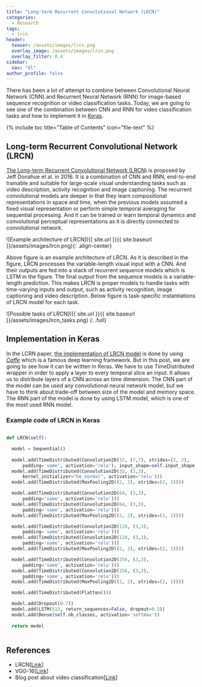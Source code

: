 ```yaml
---
title: "Long-term Recurrent Convolutional Network (LRCN)"
categories:
  - Research
tags:
  - lrcn
header:
  teaser: /assets/images/lrcn.png
  overlay_image: /assets/images/lrcn.png
  overlay_filter: 0.4
sidebar:
  nav: "dl"
author_profile: false
---
```


There has been a lot of attempt to combine between Convolutional Neural Network (CNN) and Recurrent Neural Network (RNN) for image-based sequence recognition or video classification tasks.
Today, we are going to see one of the combination between CNN and RNN for video classification tasks and how to implement it in [Keras](https://keras.io/).

{% include toc title="Table of Contents" icon="file-text" %}

## Long-term Recurrent Convolutional Network (LRCN)
[The Long-term Recurrent Convolutional Network (LRCN)](https://arxiv.org/pdf/1411.4389.pdf) is proposed by Jeff Donahue et al. in 2016.
It is a combination of CNN and RNN, end-to-end trainable and suitable for large-scale visual understanding tasks such as video description, activity recognition and image captioning.
The recurrent convolutional models are deeper in that they learn compositional representations in space and time, when the previous models assumed a fixed visual representation or perform simple temporal averaging for sequential processing.
And it can be trained or learn temporal dynamics and convolutional perceptual representations as it is directly connected to convolutional network.   

![Example architecture of LRCN]({{ site.url }}{{ site.baseurl }}/assets/images/lrcn.png){: .align-center}

Above figure is an example architecture of LRCN.
As it is described in the figure, LRCN processes the variable-length visual input with a CNN.
And their outputs are fed into a stack of recurrent sequence models which is LSTM in the figure.
The final output from the sequence models is a variable-length prediction.
This makes LRCN is proper models to handle tasks with time-varying inputs and output, such as activity recognition, image captioning and video description.
Below figure is task-specific instantiations of LRCN model for each task.

![Possible tasks of LRCN]({{ site.url }}{{ site.baseurl }}/assets/images/lrcn_tasks.png)
{: .full}

## Implementation in Keras
In the LCRN paper, [the implementation of LRCN model](http://jeffdonahue.com/lrcn/) is done by using [*Caffe*](http://caffe.berkeleyvision.org/) which is a famous deep learning framework.
But in this post, we are going to see how it can be written in Keras.
We have to use TimeDistributed wrapper in order to apply a layer to every temporal slice an input.
It allows us to distribute layers of a CNN across an time dimension.
The CNN part of the model can be used any convolutional neural network model, but we have to think about trade-off between size of the model and memory space.
The RNN part of the model is done by using LSTM model, which is one of the most used RNN model.

### Example code of LRCN in Keras

```python

def LRCN(self):

  model = Sequential()
  
  model.add(TimeDistributed(Convolution2D(32, (7,7), strides=(2, 2),
      padding='same', activation='relu'), input_shape=self.input_shape))
  model.add(TimeDistributed(Convolution2D(32, (3,3),
      kernel_initializer="he_normal", activation='relu')))
  model.add(TimeDistributed(MaxPooling2D((2, 2), strides=(2, 2))))

  model.add(TimeDistributed(Convolution2D(64, (3,3),
      padding='same', activation='relu')))
  model.add(TimeDistributed(Convolution2D(64, (3,3),
      padding='same', activation='relu')))
  model.add(TimeDistributed(MaxPooling2D((2, 2), strides=(2, 2))))

  model.add(TimeDistributed(Convolution2D(128, (3,3),
      padding='same', activation='relu')))
  model.add(TimeDistributed(Convolution2D(128, (3,3),
      padding='same', activation='relu')))
  model.add(TimeDistributed(MaxPooling2D((2, 2), strides=(2, 2))))

  model.add(TimeDistributed(Convolution2D(256, (3,3),
      padding='same', activation='relu')))
  model.add(TimeDistributed(Convolution2D(256, (3,3),
      padding='same', activation='relu')))
  model.add(TimeDistributed(MaxPooling2D((2, 2), strides=(2, 2))))

  model.add(TimeDistributed(Flatten()))

  model.add(Dropout(0.7))
  model.add(LSTM(512, return_sequences=False, dropout=0.5))
  model.add(Dense(self.nb_classes, activation='softmax'))
          
  return model
  
```

## References
- LRCN[[Link](https://arxiv.org/pdf/1411.4389.pdf)]
- VGG-16[[Link](https://arxiv.org/abs/1409.1556)]
- Blog post about video classification[[Link](https://blog.coast.ai/five-video-classification-methods-implemented-in-keras-and-tensorflow-99cad29cc0b5)]